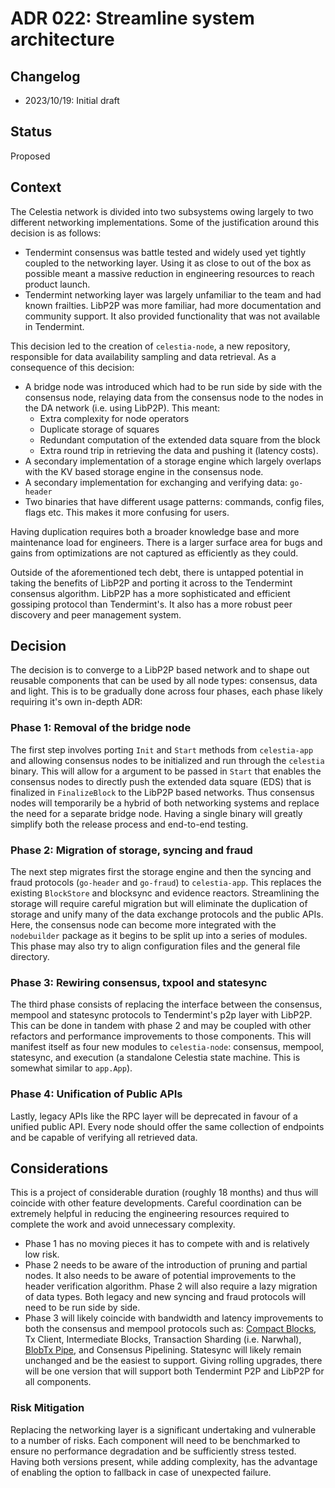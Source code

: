 # ADR 022: Streamline system architecture

## Changelog

- 2023/10/19: Initial draft

## Status

Proposed

## Context

The Celestia network is divided into two subsystems owing largely to two different networking implementations. Some of the justification around this decision is as follows:

- Tendermint consensus was battle tested and widely used yet tightly coupled to the networking layer. Using it as close to out of the box as possible meant a massive reduction in engineering resources to reach product launch.
- Tendermint networking layer was largely unfamiliar to the team and had known frailties. LibP2P was more familiar, had more documentation and community support. It also provided functionality that was not available in Tendermint.

This decision led to the creation of `celestia-node`, a new repository, responsible for data availability sampling and data retrieval. As a consequence of this decision:

- A bridge node was introduced which had to be run side by side with the consensus node, relaying data from the consensus node to the nodes in the DA network (i.e. using LibP2P). This meant:
  - Extra complexity for node operators
  - Duplicate storage of squares
  - Redundant computation of the extended data square from the block
  - Extra round trip in retrieving the data and pushing it (latency costs).
- A secondary implementation of a storage engine which largely overlaps with the KV based storage engine in the consensus node.
- A secondary implementation for exchanging and verifying data: `go-header`
- Two binaries that have different usage patterns: commands, config files, flags etc. This makes it more confusing for users.

Having duplication requires both a broader knowledge base and more maintenance load for engineers. There is a larger surface area for bugs and gains from optimizations are not captured as efficiently as they could.

Outside of the aforementioned tech debt, there is untapped potential in taking the benefits of LibP2P and porting it across to the Tendermint consensus algorithm. LibP2P has a more sophisticated and efficient gossiping protocol than Tendermint's. It also has a more robust peer discovery and peer management system.

## Decision

The decision is to converge to a LibP2P based network and to shape out reusable components that can be used by all node types: consensus, data and light. This is to be gradually done across four phases, each phase likely requiring it's own in-depth ADR:

### Phase 1: Removal of the bridge node

The first step involves porting `Init` and `Start` methods from `celestia-app` and allowing consensus nodes to be initialized and run through the `celestia` binary. This will allow for a argument to be passed in `Start` that enables the consensus nodes to directly push the extended data square (EDS) that is finalized in `FinalizeBlock` to the LibP2P based networks. Thus consensus nodes will temporarily be a hybrid of both networking systems and replace the need for a separate bridge node. Having a single binary will greatly simplify both the release process and end-to-end testing.

### Phase 2: Migration of storage, syncing and fraud

The next step migrates first the storage engine and then the syncing and fraud protocols (`go-header` and `go-fraud`) to `celestia-app`. This replaces the existing `BlockStore` and blocksync and evidence reactors. Streamlining the storage will require careful migration but will eliminate the duplication of storage and unify many of the data exchange protocols and the public APIs. Here, the consensus node can become more integrated with the `nodebuilder` package as it begins to be split up into a series of modules. This phase may also try to align configuration files and the general file directory.

### Phase 3: Rewiring consensus, txpool and statesync

The third phase consists of replacing the interface between the consensus, mempool and statesync protocols to Tendermint's p2p layer with LibP2P. This can be done in tandem with phase 2 and may be coupled with other refactors and performance improvements to those components. This will manifest itself as four new modules to `celestia-node`: consensus, mempool, statesync, and execution (a standalone Celestia state machine. This is somewhat similar to `app.App`).

### Phase 4: Unification of Public APIs

Lastly, legacy APIs like the RPC layer will be deprecated in favour of a unified public API. Every node should offer the same collection of endpoints and be capable of verifying all retrieved data.

## Considerations

This is a project of considerable duration (roughly 18 months) and thus will coincide with other feature developments. Careful coordination can be extremely helpful in reducing the engineering resources required to complete the work and avoid unnecessary complexity.

- Phase 1 has no moving pieces it has to compete with and is relatively low risk.
- Phase 2 needs to be aware of the introduction of pruning and partial nodes. It also needs to be aware of potential improvements to the header verification algorithm. Phase 2 will also require a lazy migration of data types. Both legacy and new syncing and fraud protocols will need to be run side by side.
- Phase 3 will likely coincide with bandwidth and latency improvements to both the consensus and mempool protocols such as: [Compact Blocks](https://github.com/celestiaorg/celestia-core/issues/883), Tx Client, Intermediate Blocks, Transaction Sharding (i.e. Narwhal), [BlobTx Pipe](https://github.com/celestiaorg/celestia-app/issues/2297), and Consensus Pipelining. Statesync will likely remain unchanged and be the easiest to support. Giving rolling upgrades, there will be one version that will support both Tendermint P2P and LibP2P for all components.

### Risk Mitigation

Replacing the networking layer is a significant undertaking and vulnerable to a number of risks. Each component will need to be benchmarked to ensure no performance degradation and be sufficiently stress tested. Having both versions present, while adding complexity, has the advantage of enabling the option to fallback in case of unexpected failure.
